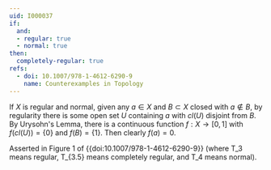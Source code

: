 ```yaml
---
uid: I000037
if:
  and:
  - regular: true
  - normal: true
then:
  completely-regular: true
refs:
  - doi: 10.1007/978-1-4612-6290-9
    name: Counterexamples in Topology
---
```

If $X$ is regular and normal, given any $a \in X$ and $B \subset X$ closed with $a \notin B$, by regularity there is some open set $U$ containing $a$ with $cl(U)$ disjoint from $B$. By Urysohn's Lemma, there is a continuous function $f:X \rightarrow [0,1]$ with $f(cl(U))=\{0\}$ and $f(B)=\{1\}$. Then clearly $f(a)=0$.

Asserted in Figure 1 of {{doi:10.1007/978-1-4612-6290-9}}
(where T_3 means regular, T_{3.5} means completely regular, and
T_4 means normal).
